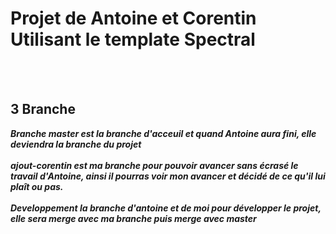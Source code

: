 # Projet de Antoine et Corentin Utilisant le template Spectral
</br></br>
## 3 Branche

***Branche master est la branche d'acceuil et quand Antoine aura fini, elle deviendra la branche du projet***
</br></br>
***ajout-corentin est ma branche pour pouvoir avancer sans écrasé le travail d'Antoine, ainsi il pourras voir mon avancer et décidé de ce qu'il lui plaît ou pas.***
</br></br>
***Developpement la branche d'antoine et de moi pour développer le projet, elle sera merge avec ma branche puis merge avec master***
